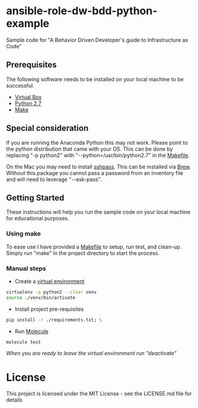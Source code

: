 # ansible-role-dw-bdd-python-example
Sample code for "A Behavior Driven Developer's guide to Infrastructure as Code"

## Prerequisites
The following software needs to be installed on your local machine to be successful.

- [Virtual Box](https://www.virtualbox.org/)
- [Python 2.7](https://www.python.org/)
- [Make](https://en.wikipedia.org/wiki/Make_(software))

## Special consideration
If you are running the Anaconda Python this may not work.  Please point to the python distribution that came with your OS. This can be done by replacing "-p python2" with  "--python=/usr/bin/python2.7" in the [Makefile](https://github.ibm.com/watson-foundation-services/ansible-role-base-example/blob/master/Makefile#L6).

On the Mac you may need to install [sshpass](https://sourceforge.net/projects/sshpass/). This can be installed via [Brew](https://brew.sh). Without this package you cannot pass a password from an inventory file and will need to leverage "--ask-pass".

## Getting Started
These instructions will help you run the sample code on your local machine for educational purposes.

### Using make
To ease use I have provided a [Makefile](https://en.wikipedia.org/wiki/Makefile) to setup, run test, and clean-up. Simply run "make" in the project directory to start the process.

### Manual steps

* Create a [virtual environment](http://docs.python-guide.org/en/latest/dev/virtualenvs/)
```bash
virtualenv -p python2 --clear venv
source ./venv/bin/activate
```
* Install project pre-requisites
```bash
pip install -r ./requirements.txt; \
```
* Run [Molecule](http://molecule.readthedocs.io)
```bash
molecule test
```

_When you are ready to leave the virtual environment run "deactivate"_

# License

This project is licensed under the MIT License - see the LICENSE.md file for details
